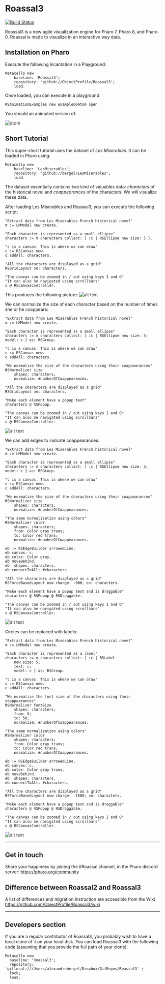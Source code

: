 # Roassal3
[![Build Status](https://travis-ci.org/ObjectProfile/Roassal3.svg?branch=master)](https://travis-ci.org/ObjectProfile/Roassal3)

Roassal3 is a new agile visualization engine for Pharo 7, Pharo 8, and Pharo 9. Roassal is made to visualize in an interactive way data. 


## Installation on Pharo
Execute the following incantation in a Playground:
```Smalltalk
Metacello new
    baseline: 'Roassal3';
    repository: 'github://ObjectProfile/Roassal3';
    load.
``` 

Once loaded, you can execute in a playground:
```Smalltalk
RSAnimationExamples new example06Atom open
```
You should an animated version of:

![atom](screenshots/smallAtom.png)

## Short Tutorial

This super-short tutorial uses the dataset of _Les Miserables_. It can be loaded in Pharo using:
```Smalltalk
Metacello new
    baseline: 'LesMiserables';
    repository: 'github://bergel/LesMiserables';
    load.
```
The dataset essentially contains two kind of valuables data: _characters_ of the historical novel and _coappearances_ of the characters. We will visualize these data.

After loading Les Miserables and Roassal3, you can execute the following script:

```Smalltalk
"Extract data from Les Miserables French historical novel"
m := LMModel new create.

"Each character is represented as a small ellipse"
characters := m characters collect: [ :c | RSEllipse new size: 5 ].

"c is a canvas. This is where we can draw"
c := RSCanvas new.
c addAll: characters.

"All the characters are displayed as a grid"
RSGridLayout on: characters.

"The canvas can be zoomed in / out using keys I and O"
"It can also be navigated using scrollbars"
c @ RSCanvasController.

```

This produces the following picture:
![alt text](screenshots/LesMiserables01.png)

We can normalize the size of each character based on the number of times she or he coappears:

```Smalltalk
"Extract data from Les Miserables French historical novel"
m := LMModel new create.

"Each character is represented as a small ellipse"
characters := m characters collect: [ :c | RSEllipse new size: 5; model: c ] as: RSGroup.

"c is a canvas. This is where we can draw"
c := RSCanvas new.
c addAll: characters.

"We normalize the size of the characters using their coappearances"
RSNormalizer size 
	shapes: characters;
	normalize: #numberOfCoappearances.

"All the characters are displayed as a grid"
RSGridLayout on: characters.

"Make each element have a popup text"
characters @ RSPopup.

"The canvas can be zoomed in / out using keys I and O"
"It can also be navigated using scrollbars"
c @ RSCanvasController.
```
![alt text](screenshots/LesMiserables02.png)


We can add edges to indicate coappearances:
```Smalltalk
"Extract data from Les Miserables French historical novel"
m := LMModel new create.

"Each character is represented as a small ellipse"
characters := m characters collect: [ :c | RSEllipse new size: 5; model: c ] as: RSGroup.

"c is a canvas. This is where we can draw"
c := RSCanvas new.
c addAll: characters.

"We normalize the size of the characters using their coappearances"
RSNormalizer size 
	shapes: characters;
	normalize: #numberOfCoappearances.

"The same normalization using colors"
RSNormalizer color 
	shapes: characters;
	from: Color gray trans;
	to: Color red trans;
	normalize: #numberOfCoappearances.

eb := RSEdgeBuilder arrowedLine.
eb canvas: c.
eb color: Color gray.
eb moveBehind.
eb 	shapes: characters.
eb connectToAll: #characters.	

"All the characters are displayed as a grid"
RSForceBasedLayout new charge: -900; on: characters.

"Make each element have a popup text and is draggable"
characters @ RSPopup @ RSDraggable.

"The canvas can be zoomed in / out using keys I and O"
"It can also be navigated using scrollbars"
c @ RSCanvasController.
```
![alt text](screenshots/LesMiserables03.png)

Circles can be replaced with labels:
```Smalltalk
"Extract data from Les Miserables French historical novel"
m := LMModel new create.

"Each character is represented as a label"
characters := m characters collect: [ :c | RSLabel
    new size: 5; 
    text: c;
    model: c ] as: RSGroup.

"c is a canvas. This is where we can draw"
c := RSCanvas new.
c addAll: characters.

"We normalize the font size of the characters using their coappearances"
RSNormalizer fontSize 
	shapes: characters;
	from: 5;
	to: 50;
	normalize: #numberOfCoappearances.

"The same normalization using colors"
RSNormalizer color 
	shapes: characters;
	from: Color gray trans;
	to: Color red trans;
	normalize: #numberOfCoappearances.

eb := RSEdgeBuilder arrowedLine.
eb canvas: c.
eb color: Color gray trans.
eb moveBehind.
eb 	shapes: characters.
eb connectToAll: #characters.	

"All the characters are displayed as a grid"
RSForceBasedLayout new charge: -1500; on: characters.

"Make each element have a popup text and is draggable"
characters @ RSPopup @ RSDraggable.

"The canvas can be zoomed in / out using keys I and O"
"It can also be navigated using scrollbars"
c @ RSCanvasController.
```
![alt text](screenshots/LesMiserables04.png)
_____
## Get in touch
Share your happiness by joining the #Roassal channel, in the Pharo discord server: https://pharo.org/community

## Difference between Roassal2 and Roassal3
A list of differences and migration instruction are accessible from the Wiki https://github.com/ObjectProfile/Roassal3/wiki

_____
## Developers section
If you are a regular contributor of Roassal3, you probably wish to have a local clone of it on your local disk. You can load Roassal3 with the following code (assuming that you provide the full path of your clone):

```Smalltalk
Metacello new
  baseline: 'Roassal3';
  repository: 'gitlocal:///Users/alexandrebergel/Dropbox/GitRepos/Roassal3' ;
  lock;
  load.
```
